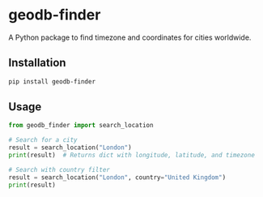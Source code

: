 # geodb-finder

A Python package to find timezone and coordinates for cities worldwide.

## Installation

```bash
pip install geodb-finder
```

## Usage

```python
from geodb_finder import search_location

# Search for a city
result = search_location("London")
print(result)  # Returns dict with longitude, latitude, and timezone

# Search with country filter
result = search_location("London", country="United Kingdom")
print(result)
```
